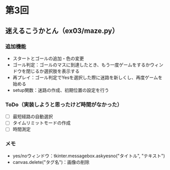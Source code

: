 # 第3回
## 迷えるこうかとん（ex03/maze.py）
### 追加機能
- スタートとゴールの追加・色の変更
- ゴール判定：ゴールのマスに到達したとき、もう一度ゲームをするかウィンドウを閉じるか選択肢を表示する
- 再プレイ：ゴール判定でYesを選択した際に迷路を新しくし、再度ゲームを始める
- setup関数：迷路の作成、初期位置の設定を行う

### ToDo（実装しようと思ったけど時間がなかった）
- [ ] 最短経路の自動選択
- [ ] タイムリミットモードの作成
- [ ] 時間測定

### メモ
- yes/noウィンドウ：tkinter.messagebox.askyesno("タイトル", "テキスト")
- canvas.delete("タグ名")：画像の削除
